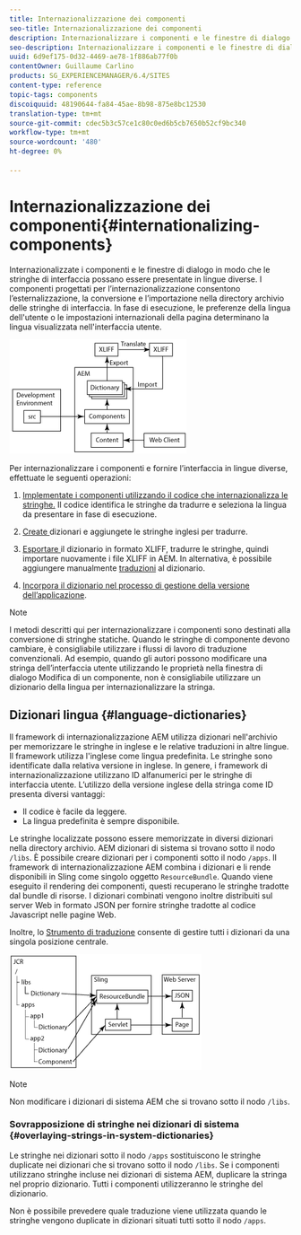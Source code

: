 ```yaml
---
title: Internazionalizzazione dei componenti
seo-title: Internazionalizzazione dei componenti
description: Internazionalizzare i componenti e le finestre di dialogo in modo che le stringhe di interfaccia possano essere presentate in lingue diverse
seo-description: Internazionalizzare i componenti e le finestre di dialogo in modo che le stringhe di interfaccia possano essere presentate in lingue diverse
uuid: 6d9ef175-0d32-4469-ae78-1f886ab77f0b
contentOwner: Guillaume Carlino
products: SG_EXPERIENCEMANAGER/6.4/SITES
content-type: reference
topic-tags: components
discoiquuid: 48190644-fa84-45ae-8b98-875e8bc12530
translation-type: tm+mt
source-git-commit: cdec5b3c57ce1c80c0ed6b5cb7650b52cf9bc340
workflow-type: tm+mt
source-wordcount: '480'
ht-degree: 0%

---
```



# Internazionalizzazione dei componenti{#internationalizing-components}

Internazionalizzate i componenti e le finestre di dialogo in modo che le stringhe di interfaccia possano essere presentate in lingue diverse. I componenti progettati per l’internazionalizzazione consentono l’esternalizzazione, la conversione e l’importazione nella directory archivio delle stringhe di interfaccia. In fase di esecuzione, le preferenze della lingua dell&#39;utente o le impostazioni internazionali della pagina determinano la lingua visualizzata nell&#39;interfaccia utente.

![chlimage_1-9](assets/chlimage_1-9.png)

Per internazionalizzare i componenti e fornire l’interfaccia in lingue diverse, effettuate le seguenti operazioni:

1. [Implementate i componenti utilizzando il codice che internazionalizza le stringhe.](/help/sites-developing/i18n-dev.md) Il codice identifica le stringhe da tradurre e seleziona la lingua da presentare in fase di esecuzione.
1. [Create ](/help/sites-developing/i18n-translator.md#creating-a-dictionary) dizionari e  [](/help/sites-developing/i18n-translator.md#adding-changing-and-removing-strings) aggiungete le stringhe inglesi per tradurre.

1. [Esportare ](/help/sites-developing/i18n-translator.md#exporting-a-dictionary) il dizionario in formato XLIFF, tradurre le stringhe, quindi  [](/help/sites-developing/i18n-translator.md#importing-a-dictionary) importare nuovamente i file XLIFF in AEM. In alternativa, è possibile aggiungere manualmente [traduzioni](/help/sites-developing/i18n-translator.md#editing-translated-strings) al dizionario.

1. [Incorpora il dizionario nel processo di gestione della versione dell’applicazione](/help/sites-developing/i18n-translator.md#publishing-dictionaries).

>[!NOTE]
>
>I metodi descritti qui per internazionalizzare i componenti sono destinati alla conversione di stringhe statiche. Quando le stringhe di componente devono cambiare, è consigliabile utilizzare i flussi di lavoro di traduzione convenzionali. Ad esempio, quando gli autori possono modificare una stringa dell’interfaccia utente utilizzando le proprietà nella finestra di dialogo Modifica di un componente, non è consigliabile utilizzare un dizionario della lingua per internazionalizzare la stringa.

## Dizionari lingua {#language-dictionaries}

Il framework di internazionalizzazione AEM utilizza dizionari nell&#39;archivio per memorizzare le stringhe in inglese e le relative traduzioni in altre lingue. Il framework utilizza l&#39;inglese come lingua predefinita. Le stringhe sono identificate dalla relativa versione in inglese. In genere, i framework di internazionalizzazione utilizzano ID alfanumerici per le stringhe di interfaccia utente. L’utilizzo della versione inglese della stringa come ID presenta diversi vantaggi:

* Il codice è facile da leggere.
* La lingua predefinita è sempre disponibile.

Le stringhe localizzate possono essere memorizzate in diversi dizionari nella directory archivio. AEM dizionari di sistema si trovano sotto il nodo `/libs`. È possibile creare dizionari per i componenti sotto il nodo `/apps`. Il framework di internazionalizzazione AEM combina i dizionari e li rende disponibili in Sling come singolo oggetto `ResourceBundle`. Quando viene eseguito il rendering dei componenti, questi recuperano le stringhe tradotte dal bundle di risorse. I dizionari combinati vengono inoltre distribuiti sul server Web in formato JSON per fornire stringhe tradotte al codice Javascript nelle pagine Web.

Inoltre, lo [Strumento di traduzione](/help/sites-developing/i18n-translator.md) consente di gestire tutti i dizionari da una singola posizione centrale.

![chlimage_1-10](assets/chlimage_1-10.png)

>[!NOTE]
>
>Non modificare i dizionari di sistema AEM che si trovano sotto il nodo `/libs`.

### Sovrapposizione di stringhe nei dizionari di sistema {#overlaying-strings-in-system-dictionaries}

Le stringhe nei dizionari sotto il nodo `/apps` sostituiscono le stringhe duplicate nei dizionari che si trovano sotto il nodo `/libs`. Se i componenti utilizzano stringhe incluse nei dizionari di sistema AEM, duplicare la stringa nel proprio dizionario. Tutti i componenti utilizzeranno le stringhe del dizionario.

Non è possibile prevedere quale traduzione viene utilizzata quando le stringhe vengono duplicate in dizionari situati tutti sotto il nodo `/apps`.
